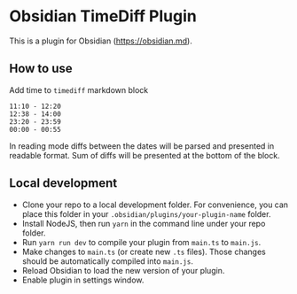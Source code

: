 # Obsidian TimeDiff Plugin

This is a plugin for Obsidian (https://obsidian.md).
## How to use

Add time to `timediff` markdown block

```timediff
11:10 - 12:20
12:38 - 14:00
23:20 - 23:59
00:00 - 00:55
```

In reading mode diffs between the dates will be parsed and presented in readable format.
Sum of diffs will be presented at the bottom of the block.

## Local development

- Clone your repo to a local development folder. For convenience, you can place this folder in your `.obsidian/plugins/your-plugin-name` folder.
- Install NodeJS, then run `yarn` in the command line under your repo folder.
- Run `yarn run dev` to compile your plugin from `main.ts` to `main.js`.
- Make changes to `main.ts` (or create new `.ts` files). Those changes should be automatically compiled into `main.js`.
- Reload Obsidian to load the new version of your plugin.
- Enable plugin in settings window.